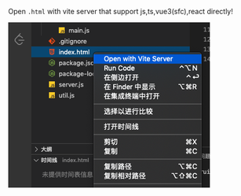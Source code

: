 Open `.html` with vite server that support js,ts,vue3(sfc),react directly!

![](./public/1.explorer-context.png)
